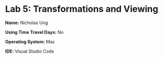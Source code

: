 # Lab 5: Transformations and Viewing

**Name:** Nicholas Ung

**Using Time Travel Days:** No

**Operating System:** Mac

**IDE:** Visual Studio Code